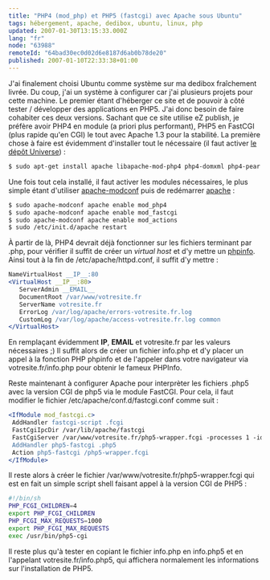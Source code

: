 ```yaml
---
title: "PHP4 (mod_php) et PHP5 (fastcgi) avec Apache sous Ubuntu"
tags: hébergement, apache, dedibox, ubuntu, linux, php
updated: 2007-01-30T13:15:33.000Z
lang: "fr"
node: "63988"
remoteId: "64bad30ec0d02d6e8187d6ab0b78de20"
published: 2007-01-10T22:33:38+01:00
---
```


J'ai finalement choisi Ubuntu comme système sur ma dedibox fraîchement livrée. Du coup, j'ai un système à configurer car j'ai plusieurs projets pour cette machine. Le premier étant d'héberger ce site et de pouvoir à côté tester / développer des applications en PHP5. J'ai donc besoin de faire cohabiter ces deux versions. Sachant que ce site utilise eZ publish, je préfère avoir PHP4 en module (a priori plus performant), PHP5 en FastCGI (plus rapide qu'en CGI) le tout avec Apache 1.3 pour la stabilité. La première chose à faire est évidemment d'installer tout le nécessaire (il faut activer [le dépôt Universe](http://doc.ubuntu-fr.org/depots)) :

 ``` bash
$ sudo apt-get install apache libapache-mod-php4 php4-domxml php4-pear php4-pear-log php5-cgi php5-mysqli php5-xsl php5-gd php5-pear libapache-mod-fastcgi libapache-mod-actions
```


Une fois tout cela installé, il faut activer les modules nécessaires, le plus simple étant d'utiliser [apache-modconf](http://pwet.fr/man/linux/administration_systeme/apache_modconf) puis de redémarrer [apache](http://pwet.fr/man/linux/administration_systeme/apache) :

 ``` bash
$ sudo apache-modconf apache enable mod_php4
$ sudo apache-modconf apache enable mod_fastcgi
$ sudo apache-modconf apache enable mod_actions
$ sudo /etc/init.d/apache restart
```


À partir de là, PHP4 devrait déjà fonctionner sur les fichiers terminant par .php, pour vérifier il suffit de créer un *virtual host* et d'y mettre un [phpinfo](http://fr.php.net/phpinfo). Ainsi tout à la fin de /etc/apache/httpd.conf, il suffit d'y mettre :

 ``` apache
NameVirtualHost __IP__:80
<VirtualHost __IP__:80>
    ServerAdmin __EMAIL__
    DocumentRoot /var/www/votresite.fr
    ServerName votresite.fr
    ErrorLog /var/log/apache/errors-votresite.fr.log
    CustomLog /var/log/apache/access-votresite.fr.log common
</VirtualHost>
```


En remplaçant évidemment __IP__, __EMAIL__ et votresite.fr par les valeurs nécessaires ;) Il suffit alors de créer un fichier info.php et d'y placer un appel à la fonction PHP phpinfo et de l'appeler dans votre navigateur via votresite.fr/info.php pour obtenir le fameux PHPInfo.


Reste maintenant à configurer Apache pour interprèter les fichiers .php5 avec la version CGI de php5 via le module FastCGI. Pour cela, il faut modifier le fichier /etc/apache/conf.d/fastcgi.conf comme suit :

 ``` apache
<IfModule mod_fastcgi.c>
  AddHandler fastcgi-script .fcgi
  FastCgiIpcDir /var/lib/apache/fastcgi
  FastCgiServer /var/www/votresite.fr/php5-wrapper.fcgi -processes 1 -idle-timeout 180 -socket /tmp/fastcgi.socket
  AddHandler php5-fastcgi .php5
  Action php5-fastcgi /php5-wrapper.fcgi
</IfModule>
```


Il reste alors à créer le fichier /var/www/votresite.fr/php5-wrapper.fcgi qui est en fait un simple script shell faisant appel à la version CGI de PHP5 :

 ``` bash
#!/bin/sh
PHP_FCGI_CHILDREN=4
export PHP_FCGI_CHILDREN
PHP_FCGI_MAX_REQUESTS=1000
export PHP_FCGI_MAX_REQUESTS
exec /usr/bin/php5-cgi
```


Il reste plus qu'à tester en copiant le fichier info.php en info.php5 et en l'appelant votresite.fr/info.php5, qui affichera normalement les informations sur l'installation de PHP5.

